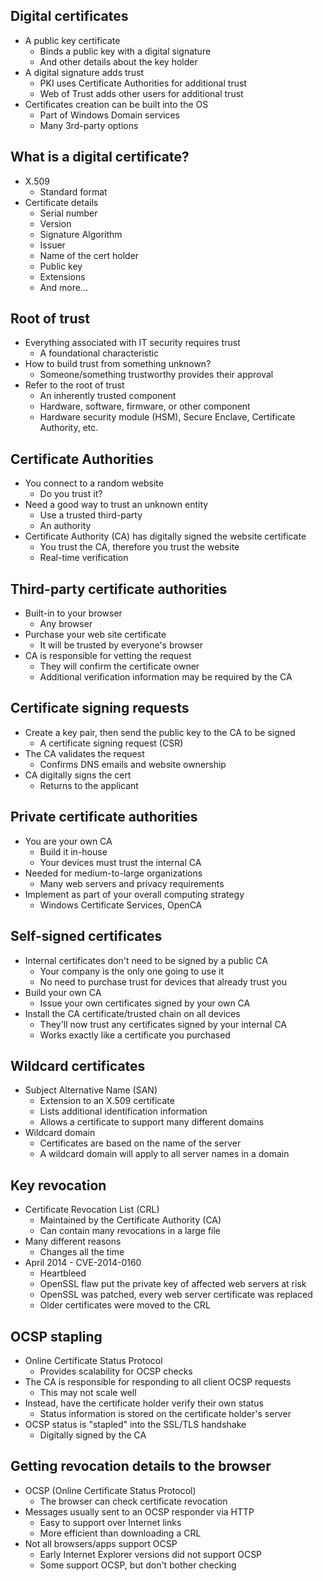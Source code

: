 ## Digital certificates
- A public key certificate
	- Binds a public key with a digital signature
	- And other details about the key holder
- A digital signature adds trust
	- PKI uses Certificate Authorities for additional trust
	- Web of Trust adds other users for additional trust
- Certificates creation can be built into the OS
	- Part of Windows Domain services
	- Many 3rd-party options
## What is a digital certificate?
- X.509
	- Standard format
- Certificate details
	- Serial number
	- Version
	- Signature Algorithm
	- Issuer
	- Name of the cert holder
	- Public key
	- Extensions
	- And more...
## Root of trust
- Everything associated with IT security requires trust
	- A foundational characteristic
- How to build trust from something unknown?
	- Someone/something trustworthy provides their approval
- Refer to the root of trust
	- An inherently trusted component
	- Hardware, software, firmware, or other component
	- Hardware security module (HSM), Secure Enclave, Certificate Authority, etc.
## Certificate Authorities
- You connect to a random website
	- Do you trust it?
- Need a good way to trust an unknown entity
	- Use a trusted third-party
	- An authority
- Certificate Authority (CA) has digitally signed the website certificate
	- You trust the CA, therefore you trust the website
	- Real-time verification
## Third-party certificate authorities
- Built-in to your browser
	- Any browser
- Purchase your web site certificate
	- It will be trusted by everyone's browser
- CA is responsible for vetting the request
	- They will confirm the certificate owner
	- Additional verification information may be required by the CA
## Certificate signing requests
- Create a key pair, then send the public key to the CA to be signed
	- A certificate signing request (CSR)
- The CA validates the request
	- Confirms DNS emails and website ownership
- CA digitally signs the cert
	- Returns to the applicant
## Private certificate authorities
- You are your own CA
	- Build it in-house
	- Your devices must trust the internal CA
- Needed for medium-to-large organizations
	- Many web servers and privacy requirements
- Implement as part of your overall computing strategy
	- Windows Certificate Services, OpenCA
## Self-signed certificates
- Internal certificates don't need to be signed by a public CA
	- Your company is the only one going to use it
	- No need to purchase trust for devices that already trust you
- Build your own CA
	- Issue your own certificates signed by your own CA
- Install the CA certificate/trusted chain on all devices
	- They'll now trust any certificates signed by your internal CA
	- Works exactly like a certificate you purchased
## Wildcard certificates
- Subject Alternative Name (SAN)
	- Extension to an X.509 certificate
	- Lists additional identification information
	- Allows a certificate to support many different domains
- Wildcard domain
	- Certificates are based on the name of the server
	- A wildcard domain will apply to all server names in a domain
## Key revocation
- Certificate Revocation List (CRL)
	- Maintained by the Certificate Authority (CA)
	- Can contain many revocations in a large file
- Many different reasons
	- Changes all the time
- April 2014 - CVE-2014-0160
	- Heartbleed
	- OpenSSL flaw put the private key of affected web servers at risk
	- OpenSSL was patched, every web server certificate was replaced
	- Older certificates were moved to the CRL
## OCSP stapling
- Online Certificate Status Protocol
	- Provides scalability for OCSP checks
- The CA is responsible for responding to all client OCSP requests
	- This may not scale well
- Instead, have the certificate holder verify their own status
	- Status information is stored on the certificate holder's server
- OCSP status is "stapled" into the SSL/TLS handshake
	- Digitally signed by the CA
## Getting revocation details to the browser
- OCSP (Online Certificate Status Protocol)
	- The browser can check certificate revocation
- Messages usually sent to an OCSP responder via HTTP
	- Easy to support over Internet links
	- More efficient than downloading a CRL
- Not all browsers/apps support OCSP
	- Early Internet Explorer versions did not support OCSP
	- Some support OCSP, but don't bother checking